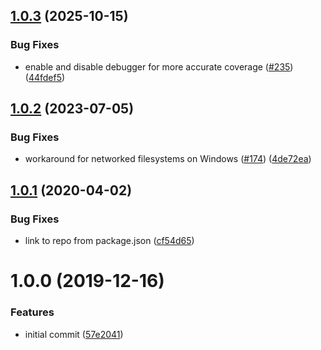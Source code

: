 ## [1.0.3](https://github.com/SimenB/collect-v8-coverage/compare/v1.0.2...v1.0.3) (2025-10-15)


### Bug Fixes

* enable and disable debugger for more accurate coverage ([#235](https://github.com/SimenB/collect-v8-coverage/issues/235)) ([44fdef5](https://github.com/SimenB/collect-v8-coverage/commit/44fdef5d9110664da487f973f27aef134e0b035f))

## [1.0.2](https://github.com/SimenB/collect-v8-coverage/compare/v1.0.1...v1.0.2) (2023-07-05)


### Bug Fixes

* workaround for networked filesystems on Windows ([#174](https://github.com/SimenB/collect-v8-coverage/issues/174)) ([4de72ea](https://github.com/SimenB/collect-v8-coverage/commit/4de72ea976228d6d8b7fb78207c1187aa58ddf50))

## [1.0.1](https://github.com/SimenB/collect-v8-coverage/compare/v1.0.0...v1.0.1) (2020-04-02)

### Bug Fixes

- link to repo from package.json ([cf54d65](https://github.com/SimenB/collect-v8-coverage/commit/cf54d659f23afd411cd0ff752e69fa97d2ab1707))

# 1.0.0 (2019-12-16)

### Features

- initial commit ([57e2041](https://github.com/SimenB/collect-v8-coverage/commit/57e20413f385d7730c5684b1852c14777583807e))


